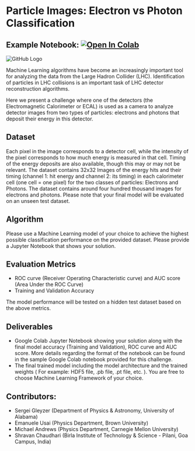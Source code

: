 # Particle Images: Electron vs Photon Classification 
## Example Notebook:      [![Open In Colab](https://colab.research.google.com/assets/colab-badge.svg)](https://colab.research.google.com/drive/1Rnye4YF7mofjpI0NhhMZMMGzd7udvvSS?usp=sharing)
![GitHub Logo](images/CollisionImage.png)

Machine Learning algorithms have become an increasingly important tool for analyzing the data from the Large Hadron Collider (LHC). Identification of particles in LHC collisions is an important task of LHC detector reconstruction algorithms.

Here we present a challenge where one of the detectors (the Electromagnetic Calorimeter or ECAL) is used as a camera to analyze detector images from two types of particles: electrons and photons that deposit their energy in this detector. 

## Dataset 
Each pixel in the image corresponds to a detector cell, while the intensity of the pixel corresponds to how much energy is measured in that cell. Timing of the energy deposits are also available, though this may or may not be relevant. The dataset contains 32x32 Images of the energy hits and their timing (channel 1: hit energy and channel 2: its timing) in each calorimeter cell (one cell = one pixel) for the two classes of particles: Electrons and Photons. The dataset contains around four hundred thousand images for electrons and photons. Please note that your final model will be evaluated on an unseen test dataset. 
## Algorithm 
Please use a Machine Learning model of your choice to achieve the highest possible classification performance on the provided dataset. Please provide a Jupyter Notebook that shows your solution.
## Evaluation Metrics  
* ROC curve (Receiver Operating Characteristic curve) and AUC score (Area Under the ROC Curve)   
* Training and Validation Accuracy   

The model performance will be tested on a hidden test dataset based on the above metrics.
## Deliverables  
* Google Colab Jupyter Notebook showing your solution along with the final model accuracy (Training and Validation), ROC curve and AUC score. More details regarding the format of the notebook can be found in the sample Google Colab notebook provided for this challenge.  
* The final trained model including the model architecture and the trained weights ( For example: HDF5 file, .pb file, .pt file, etc. ). You are free to choose Machine Learning Framework of your choice.

## Contributors: 
* Sergei Gleyzer (Department of Physics & Astronomy, University of Alabama)    
* Emanuele Usai (Physics Department, Brown University)  
* Michael Andrews (Physics Department, Carnegie Mellon University)  
* Shravan Chaudhari (Birla Institute of Technology & Science - Pilani, Goa Campus, India)   
